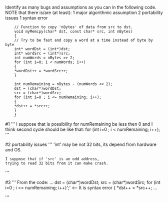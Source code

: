Identify as many bugs and assumptions as you can in the following code.
NOTE that there is/are (at least):
1 major algorithmic assumption
2 portability issues
1 syntax error

        // Function to copy 'nBytes' of data from src to dst.
        void myMemcpy(char* dst, const char* src, int nBytes)
        {
        // Try to be fast and copy a word at a time instead of byte by byte
        int* wordDst = (int*)dst;
        int* wordSrc = (int*)src;
        int numWords = nBytes >> 2;
        for (int i=0; i < numWords; i++)
        {
        *wordDst++ = *wordSrc++;
        }

        int numRemaining = nBytes - (numWords << 2);
        dst = (char*)wordDst;
        src = (char*)wordSrc;
        for (int i=0 ; i <= numRemaining; i++); 
        {
        *dst++ = *src++;
        }
        }

#1
'''
I suppose that is possibility for numRemaining be less then 0 and I think
second cycle should be like that:
    for (int i=0 ; i < numRemaining; i++); 
'''

#2 portability issues
'''
    'int' may be  not 32 bits, its depend from hardware and OS.
    
    I suppose that if 'src' is an odd address,
    trying to read 32 bits from it can make crash.
'''

#3
'''
From the code:
        ...
        dst = (char*)wordDst;
        src = (char*)wordSrc;
        for (int i=0 ; i <= numRemaining; i++)';' <-- It is syntax error
        {
            *dst++ = *src++;
        ...

'''
